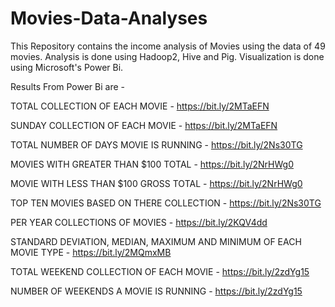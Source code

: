 # Movies-Data-Analyses
This Repository contains the income analysis of Movies using the data of 49 movies.
Analysis is done using Hadoop2, Hive and Pig.
Visualization is done using Microsoft's Power Bi.

Results From Power Bi are - 

TOTAL COLLECTION OF EACH MOVIE -                                     https://bit.ly/2MTaEFN

SUNDAY COLLECTION OF EACH MOVIE -                                    https://bit.ly/2MTaEFN

TOTAL NUMBER OF DAYS MOVIE IS RUNNING -                              https://bit.ly/2Ns30TG

MOVIES WITH GREATER THAN $100 TOTAL -                                https://bit.ly/2NrHWg0

MOVIE WITH LESS THAN $100 GROSS TOTAL -                              https://bit.ly/2NrHWg0

TOP TEN MOVIES BASED ON THERE COLLECTION -                           https://bit.ly/2Ns30TG

PER YEAR COLLECTIONS OF MOVIES -                                     https://bit.ly/2KQV4dd

STANDARD DEVIATION, MEDIAN, MAXIMUM AND MINIMUM OF EACH MOVIE TYPE - https://bit.ly/2MQmxMB

TOTAL WEEKEND COLLECTION OF EACH MOVIE -                             https://bit.ly/2zdYg15

NUMBER OF WEEKENDS A MOVIE IS RUNNING -                              https://bit.ly/2zdYg15
